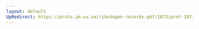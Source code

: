 ```yaml
---
layout: default
UpRedirect: https://pruto.im.uu.se/riksdagen-records-pdf/1873/prot-1873--ak--301/prot-1873--ak--301_077.pdf
---
```

